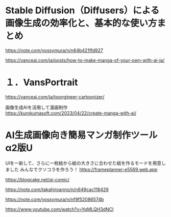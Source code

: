 # Stable Diffusion（Diffusers）による画像生成の効率化と、基本的な使い方まとめ
https://note.com/yossymura/n/n64b421ffd927


https://vanceai.com/ja/posts/how-to-make-manga-of-your-own-with-ai-ja/
# １．VansPortrait
https://vanceai.com/ja/toongineer-cartoonizer/

画像生成AIを活用して漫画制作
https://kurokumasoft.com/2023/04/22/create-manga-with-ai/

# AI生成画像向き簡易マンガ制作ツールα2版U
UIを一新して、さらに一枚絵から絵の大きさに合わせた紙を作るモードを用意しました
みんなでクソコラを作ろう！
https://frameplanner-e5569.web.app

https://blogcake.net/ai-comic/

https://note.com/takahiroanno/n/n649cac118429

https://note.com/yossymura/n/nf9f52086574b

https://www.youtube.com/watch?v=YqMLQH3dNCI

